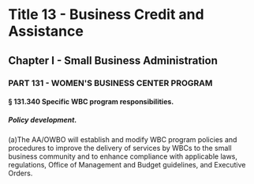 
# Title 13 - Business Credit and Assistance
## Chapter I - Small Business Administration
### PART 131 - WOMEN'S BUSINESS CENTER PROGRAM
#### § 131.340 Specific WBC program responsibilities.
##### Policy development.

(a)The AA/OWBO will establish and modify WBC program policies and procedures to improve the delivery of services by WBCs to the small business community and to enhance compliance with applicable laws, regulations, Office of Management and Budget guidelines, and Executive Orders.
